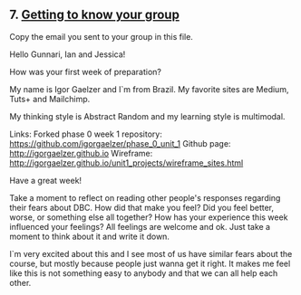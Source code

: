 ## 7. [Getting to know your group](7_get_to_know_your_group/readme.md)

Copy the email you sent to your group in this file.


Hello Gunnari, Ian and Jessica!

How was your first week of preparation?

My name is Igor Gaelzer and I`m from Brazil. My favorite sites are Medium, Tuts+ and Mailchimp.

My thinking style is Abstract Random and my learning style is multimodal.

Links:
Forked phase 0 week 1 repository: https://github.com/igorgaelzer/phase_0_unit_1
Github page: http://igorgaelzer.github.io
Wireframe: http://igorgaelzer.github.io/unit1_projects/wireframe_sites.html

Have a great week!


Take a moment to reflect on reading other people's responses regarding their fears about DBC. How did that make you feel? Did you feel better, worse, or something else all together? How has your experience this week influenced your feelings? All feelings are welcome and ok. Just take a moment to think about it and write it down. 

<!-- Insert your response here -->

I`m very excited about this and I see most of us have similar fears about the course, but mostly because people just wanna get it right. It makes me feel like this is not something easy to anybody and that we can all help each other.
